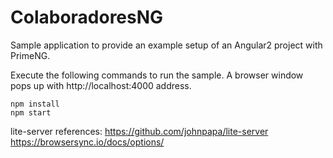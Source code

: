# ColaboradoresNG
Sample application to provide an example setup of an Angular2 project with PrimeNG.

Execute the following commands to run the sample. A browser window pops up with http://localhost:4000 address.

```
npm install
npm start
```

lite-server references:
https://github.com/johnpapa/lite-server
https://browsersync.io/docs/options/
